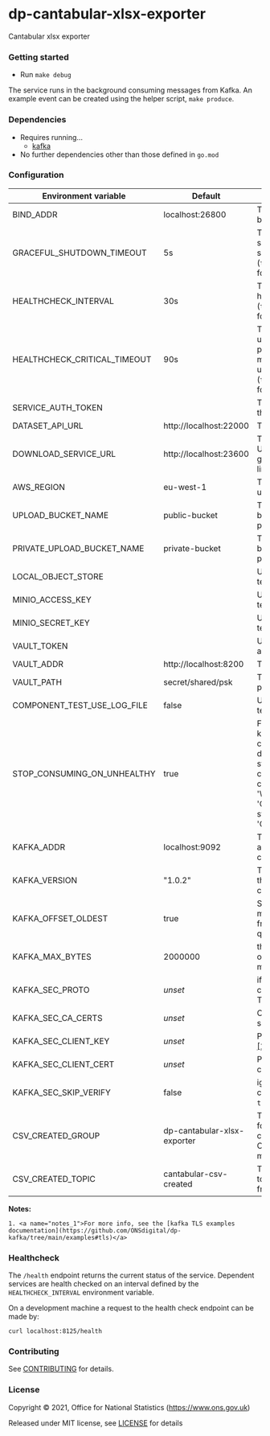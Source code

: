 # dp-cantabular-xlsx-exporter
Cantabular xlsx exporter

### Getting started

* Run `make debug`

The service runs in the background consuming messages from Kafka.
An example event can be created using the helper script, `make produce`.

### Dependencies

* Requires running…
  * [kafka](https://github.com/ONSdigital/dp/blob/main/guides/INSTALLING.md#prerequisites)
* No further dependencies other than those defined in `go.mod`

### Configuration

| Environment variable                | Default                              | Description
| ----------------------------------- | ------------------------------------ | -----------
| BIND_ADDR                           | localhost:26800                      | The host and port to bind to
| GRACEFUL_SHUTDOWN_TIMEOUT           | 5s                                   | The graceful shutdown timeout in seconds (`time.Duration` format)
| HEALTHCHECK_INTERVAL                | 30s                                  | Time between self-healthchecks (`time.Duration` format)
| HEALTHCHECK_CRITICAL_TIMEOUT        | 90s                                  | Time to wait until an unhealthy dependent propagates its state to make this app unhealthy (`time.Duration` format)
| SERVICE_AUTH_TOKEN                  |                                      | The service token for this app
| DATASET_API_URL                     | http://localhost:22000               | The Dataset API URL
| DOWNLOAD_SERVICE_URL                | http://localhost:23600               | The Download Service URL, only used to generate download links
| AWS_REGION                          | eu-west-1                            | The AWS region to use
| UPLOAD_BUCKET_NAME                  | public-bucket                        | The name of the S3 bucket to store published xlsx files
| PRIVATE_UPLOAD_BUCKET_NAME          | private-bucket                       | The name of the S3 bucket to store un-published xlsx files
| LOCAL_OBJECT_STORE                  |                                      | Used during feature tests
| MINIO_ACCESS_KEY                    |                                      | Used during feature tests
| MINIO_SECRET_KEY                    |                                      | Used during feature tests
| VAULT_TOKEN                         |                                      | Use `make debug` to set a vault token
| VAULT_ADDR                          | http://localhost:8200                | The address of vault
| VAULT_PATH                          | secret/shared/psk                    | The vault path to store psks
| COMPONENT_TEST_USE_LOG_FILE         | false                                | Used during feature tests
| STOP_CONSUMING_ON_UNHEALTHY         | true                                 | Flag to enable/disable kafka-consumer consumption depending on health status. If true, the consumer will stop consuming on 'WARNING' and 'CRITICAL' and it will start consuming on 'OK'
| KAFKA_ADDR                          | localhost:9092                       | The kafka broker addresses (can be comma separated)
| KAFKA_VERSION                       | "1.0.2"                              | The kafka version that this service expects to connect to
| KAFKA_OFFSET_OLDEST                 | true                                 | Start processing Kafka messages in order from the oldest in the queue
| KAFKA_MAX_BYTES                     | 2000000                              | the maximum number of bytes per kafka message
| KAFKA_SEC_PROTO                     | _unset_                              | if set to `TLS`, kafka connections will use TLS [[1]](#notes_1)
| KAFKA_SEC_CA_CERTS                  | _unset_                              | CA cert chain for the server cert [[1]](#notes_1)
| KAFKA_SEC_CLIENT_KEY                | _unset_                              | PEM for the client key [[1]](#notes_1)
| KAFKA_SEC_CLIENT_CERT               | _unset_                              | PEM for the client certificate [[1]](#notes_1)
| KAFKA_SEC_SKIP_VERIFY               | false                                | ignores server certificate issues if `true` [[1]](#notes_1)
| CSV_CREATED_GROUP                   | dp-cantabular-xlsx-exporter          | The consumer group for this application to consume CantabularCsvCreated messages
| CSV_CREATED_TOPIC                   | cantabular-csv-created               | The name of the topic to consume messages from

**Notes:**

    1. <a name="notes_1">For more info, see the [kafka TLS examples documentation](https://github.com/ONSdigital/dp-kafka/tree/main/examples#tls)</a>

### Healthcheck

 The `/health` endpoint returns the current status of the service. Dependent services are health checked on an interval defined by the `HEALTHCHECK_INTERVAL` environment variable.

 On a development machine a request to the health check endpoint can be made by:

 `curl localhost:8125/health`

### Contributing

See [CONTRIBUTING](CONTRIBUTING.md) for details.

### License

Copyright © 2021, Office for National Statistics (https://www.ons.gov.uk)

Released under MIT license, see [LICENSE](LICENSE.md) for details

